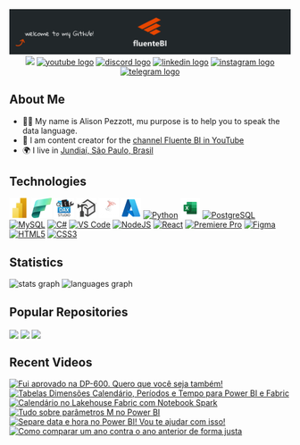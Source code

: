 <div align="center" width="100%">
  <a href="https://github.com/alisonpezzott"><img src="https://github.com/alisonpezzott/alisonpezzott/blob/main/banner-github-alisonpezzott-v4.png" alt="banner-github-alisonpezzott-v4"/></a>
</div>

<div align="center">
  <a href="https://www.github.com/alisonpezzott" target="_blank" rel="noreferrer"><img src="https://img.shields.io/github/followers/alisonpezzott?logo=github&style=for-the-badge&color=1b63ca&labelColor=151b23" height="32" /></a>
  <a href="https://youtube.com/@fluentebi"        ><img src="https://img.shields.io/static/v1?message=YouTube&logo=youtube&label=&color=FF0000&logoColor=white&labelColor=&style=for-the-badge" height=32 alt="youtube logo" /></a>
  <a href="https://discord.gg/sJTDvWz9sM"         ><img src="https://img.shields.io/static/v1?message=Discord&logo=discord&label=&color=7289DA&logoColor=white&labelColor=&style=for-the-badge" height=32 alt="discord logo" /></a>
  <a href="https://linkedin.com/in/alisonpezzott" ><img src="https://img.shields.io/static/v1?message=LinkedIn&logo=linkedin&label=&color=0077B5&logoColor=white&labelColor=&style=for-the-badge" height=32 alt="linkedin logo" /></a>
  <a href="https://instagram.com/alisonpezzott"   ><img src="https://img.shields.io/static/v1?message=Instagram&logo=instagram&label=&color=E4405F&logoColor=white&labelColor=&style=for-the-badge" height=32 alt="instagram logo" /></a>
  <a href="https://t.me/fluentebi"                        ><img src="https://img.shields.io/static/v1?message=Telegram&logo=telegram&label=&color=2CA5E0&logoColor=white&labelColor=&style=for-the-badge" height=32 alt="telegram logo"  /></a>
</div>

## About Me

* 🧙‍♂️ My name is Alison Pezzott, mu purpose is to help you to speak the data language.
* 🚀 I am content creator for the [channel Fluente BI in YouTube](http://youtube.com/@fluentebi )
* 🌍 I live in [Jundiaí, São Paulo, Brasil](https://maps.app.goo.gl/UbAERrK8c1AFQBDS7)

## Technologies

<div align="left">
  <a href="https://www.microsoft.com/en-usr/power-platform/products/power-bi" target="_blank" rel="noreferrer"><img src="https://github.com/alisonpezzott/alisonpezzott/blob/main/assets/powerbi.png"  width="36" height="36" alt="Microsoft Power BI" /></a>
  <a href="https://www.microsoft.com/en-us/microsoft-fabric" target="_blank" rel="noreferrer"><img src="https://github.com/alisonpezzott/alisonpezzott/blob/main/assets/fabric.png"  width="36" height="36" alt="Microsoft Fabric" /></a>
  <a href="https://daxstudio.org" target="_blank" rel="noreferrer"><img src="https://github.com/alisonpezzott/alisonpezzott/blob/main/assets/dax-studio.png"  width="36" height="36" alt="Dax Studio" /></a>
  <a href="https://www.sqlbi.com/tools/tabular-editor" target="_blank" rel="noreferrer"><img src="https://github.com/alisonpezzott/alisonpezzott/blob/main/assets/tabular-editor.png"  width="36" height="36" alt="Tabular Editor" /></a>
  <a href="https://www.microsoft.com/en-us/sql-server" target="_blank" rel="noreferrer"><img src="https://github.com/alisonpezzott/alisonpezzott/blob/main/assets/sql-server.png"  width="36" height="36" alt="Microsoft SQL Server" /></a>
  <a href="https://portal.azure.com" target="_blank" rel="noreferrer"><img src="https://github.com/alisonpezzott/alisonpezzott/blob/main/assets/azure.png"  width="36" height="36" alt="Microsoft Azure" /></a>
  <a href="https://www.python.org/" target="_blank" rel="noreferrer"><img src="https://raw.githubusercontent.com/danielcranney/readme-generator/main/public/icons/skills/python-colored.svg" width="36" height="36" alt="Python" /></a>
  <a href="https://microsoft.com/excel" target="_blank" rel="noreferrer"><img src="https://github.com/alisonpezzott/alisonpezzott/blob/main/assets/excel.png"  width="36" height="36" alt="Microsoft Excel" /></a>
  <a href="https://www.postgresql.org/" target="_blank" rel="noreferrer"><img src="https://raw.githubusercontent.com/danielcranney/readme-generator/main/public/icons/skills/postgresql-colored.svg" width="36" height="36" alt="PostgreSQL" /></a>
  <a href="https://www.mysql.com/" target="_blank" rel="noreferrer"><img src="https://raw.githubusercontent.com/danielcranney/readme-generator/main/public/icons/skills/mysql-colored.svg" width="36" height="36" alt="MySQL" /></a>
  <a href="https://docs.microsoft.com/en-us/dotnet/csharp/" target="_blank" rel="noreferrer"><img src="https://raw.githubusercontent.com/danielcranney/readme-generator/main/public/icons/skills/csharp-colored.svg" width="36" height="36" alt="C#" /></a>
  <a href="https://code.visualstudio.com/" target="_blank" rel="noreferrer"><img src="https://raw.githubusercontent.com/danielcranney/readme-generator/main/public/icons/skills/visualstudiocode.svg" width="36" height="36" alt="VS Code" /></a>
  <a href="https://nodejs.org/en/" target="_blank" rel="noreferrer"><img src="https://raw.githubusercontent.com/danielcranney/readme-generator/main/public/icons/skills/nodejs-colored.svg" width="36" height="36" alt="NodeJS" /></a>
  <a href="https://reactjs.org/" target="_blank" rel="noreferrer"><img src="https://raw.githubusercontent.com/danielcranney/readme-generator/main/public/icons/skills/react-colored.svg" width="36" height="36" alt="React" /></a>
  <a href="https://www.adobe.com/uk/products/premiere.html" target="_blank" rel="noreferrer"><img src="https://raw.githubusercontent.com/danielcranney/readme-generator/main/public/icons/skills/premierepro-colored-dark.svg" width="36" height="36" alt="Premiere Pro" /></a>
  <a href="https://www.figma.com/" target="_blank" rel="noreferrer"><img src="https://raw.githubusercontent.com/danielcranney/readme-generator/main/public/icons/skills/figma-colored.svg" width="36" height="36" alt="Figma" /></a>
  <a href="https://developer.mozilla.org/en-US/docs/Glossary/HTML5" target="_blank" rel="noreferrer"><img src="https://raw.githubusercontent.com/danielcranney/readme-generator/main/public/icons/skills/html5-colored.svg" width="36" height="36" alt="HTML5" /></a>
  <a href="https://www.w3.org/TR/CSS/#css" target="_blank" rel="noreferrer"><img src="https://raw.githubusercontent.com/danielcranney/readme-generator/main/public/icons/skills/css3-colored.svg" width="36" height="36" alt="CSS3" /></a>
  
</div>

## Statistics

<div>
  <img align="top" src="https://github-readme-stats.vercel.app/api?username=alisonpezzott&hide_title=false&hide_rank=false&show_icons=true&include_all_commits=true&count_private=true&bg_color=00000000&disable_animations=false&locale=en&hide_border=true&order=1" alt="stats graph"  />
  <img align="top" src="https://github-readme-stats.vercel.app/api/top-langs?username=alisonpezzott&locale=en&hide_title=false&layout=compact&bg_color=00000000&langs_count=10&hide_border=true&order=2&hide=roff"  alt="languages graph"  />
</div>

## Popular Repositories

<div>
  <a href="https://github.com/alisonpezzott/calendar_periods_time_tables_power_bi"><img align="center" src="https://github-readme-stats.vercel.app/api/pin/?username=alisonpezzott&repo=calendar_periods_time_tables_power_bi&bg_color=00000000&hide_border=true&locale=en" /></a>
  <a href="https://github.com/alisonpezzott/documentacao-daxstudio"><img align="center" src="https://github-readme-stats.vercel.app/api/pin/?username=alisonpezzott&repo=documentacao-daxstudio&bg_color=00000000&hide_border=true&locale=en" /></a>
  <a href="https://github.com/alisonpezzott/youtube-20231120-live-como-evoluir-dax"><img align="center" src="https://github-readme-stats.vercel.app/api/pin/?username=alisonpezzott&repo=youtube-20231120-live-como-evoluir-dax&bg_color=00000000&hide_border=true&locale=en" /></a>
</div>


## Recent Videos

<!-- BEGIN YOUTUBE-CARDS -->
[![Fui aprovado na DP-600. Quero que você seja também!](https://ytcards.demolab.com/?id=5WUfiugyikI&title=Fui+aprovado+na+DP-600.+Quero+que+voc%C3%AA+seja+tamb%C3%A9m%21&lang=en&timestamp=1733345364&background_color=%230d1117&title_color=%23ffffff&stats_color=%23dedede&max_title_lines=1&width=250&border_radius=5 "Fui aprovado na DP-600. Quero que você seja também!")](https://www.youtube.com/watch?v=5WUfiugyikI)
[![Tabelas Dimensões Calendário, Períodos e Tempo para Power BI e Fabric](https://ytcards.demolab.com/?id=egVo0lN8im8&title=Tabelas+Dimens%C3%B5es+Calend%C3%A1rio%2C+Per%C3%ADodos+e+Tempo+para+Power+BI+e+Fabric&lang=en&timestamp=1733277861&background_color=%230d1117&title_color=%23ffffff&stats_color=%23dedede&max_title_lines=1&width=250&border_radius=5 "Tabelas Dimensões Calendário, Períodos e Tempo para Power BI e Fabric")](https://www.youtube.com/watch?v=egVo0lN8im8)
[![Calendário no Lakehouse Fabric com Notebook Spark](https://ytcards.demolab.com/?id=iTci-AxQBtg&title=Calend%C3%A1rio+no+Lakehouse+Fabric+com+Notebook+Spark&lang=en&timestamp=1732572020&background_color=%230d1117&title_color=%23ffffff&stats_color=%23dedede&max_title_lines=1&width=250&border_radius=5 "Calendário no Lakehouse Fabric com Notebook Spark")](https://www.youtube.com/watch?v=iTci-AxQBtg)
[![Tudo sobre parâmetros M no Power BI](https://ytcards.demolab.com/?id=xBzNxPHyDmQ&title=Tudo+sobre+par%C3%A2metros+M+no+Power+BI&lang=en&timestamp=1732183265&background_color=%230d1117&title_color=%23ffffff&stats_color=%23dedede&max_title_lines=1&width=250&border_radius=5 "Tudo sobre parâmetros M no Power BI")](https://www.youtube.com/watch?v=xBzNxPHyDmQ)
[![Separe data e hora no Power BI! Vou te ajudar com isso!](https://ytcards.demolab.com/?id=8bo8wew6gC4&title=Separe+data+e+hora+no+Power+BI%21+Vou+te+ajudar+com+isso%21&lang=en&timestamp=1731795096&background_color=%230d1117&title_color=%23ffffff&stats_color=%23dedede&max_title_lines=1&width=250&border_radius=5 "Separe data e hora no Power BI! Vou te ajudar com isso!")](https://www.youtube.com/watch?v=8bo8wew6gC4)
[![Como comparar um ano contra o ano anterior de forma justa](https://ytcards.demolab.com/?id=8uOi2dJRcRI&title=Como+comparar+um+ano+contra+o+ano+anterior+de+forma+justa&lang=en&timestamp=1731539797&background_color=%230d1117&title_color=%23ffffff&stats_color=%23dedede&max_title_lines=1&width=250&border_radius=5 "Como comparar um ano contra o ano anterior de forma justa")](https://www.youtube.com/watch?v=8uOi2dJRcRI)
<!-- END YOUTUBE-CARDS -->






